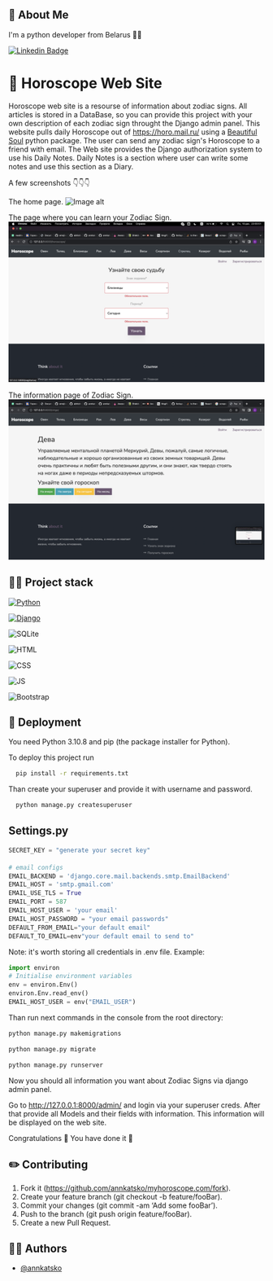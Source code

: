 
## 🚀 About Me
I'm a python developer from Belarus 🧚‍♂️

[![Linkedin Badge](https://img.shields.io/badge/-HannaKatsko-blue?style=flat-square&logo=Linkedin&logoColor=white&link=https://www.linkedin.com/in/midhruvjaink/)](https://www.linkedin.com/in/hanna-katsko-a4319222b)
 
# 🧞 Horoscope Web Site

Horoscope web site is a resourse of information about zodiac signs. All articles is stored in a DataBase, so you can provide this project with your own description of each zodiac sign throught the Django admin panel.
This website pulls daily Horoscope out of https://horo.mail.ru/ using a [Beautiful Soul](https://www.crummy.com/software/BeautifulSoup/bs4/doc/) python package.
The user can send any zodiac sign's Horoscope to a friend with email.
The Web site provides the Django authorization system to use his Daily Notes.
Daily Notes is a section where user can write some notes and use this section as a Diary. 

A few screenshots 👇👇👇

The home page. 
![Image alt](https://github.com/annkatsko/client-calendar-readme-img/raw/main/img11.png)

The page where you can learn your Zodiac Sign. 
![Image alt](https://github.com/annkatsko/client-calendar-readme-img/raw/main/img10.png)

The information page of Zodiac Sign. 
![Image alt](https://github.com/annkatsko/client-calendar-readme-img/raw/main/img9.png)
## 👨‍💻 Project stack
[![Python](https://img.shields.io/badge/Python-3776AB?style=for-the-badge&logo=python&logoColor=white)](https://www.python.org/downloads/)

[![Django](https://img.shields.io/badge/Django-092E20?style=for-the-badge&logo=django&logoColor=white)](https://docs.djangoproject.com/en/4.1/)

![SQLite](https://img.shields.io/badge/sqlite-%2307405e.svg?style=for-the-badge&logo=sqlite&logoColor=white)

![HTML](https://img.shields.io/badge/HTML-239120?style=for-the-badge&logo=html5&logoColor=white)

![CSS](https://img.shields.io/badge/CSS-239120?&style=for-the-badge&logo=css3&logoColor=white)

![JS](https://img.shields.io/badge/JavaScript-F7DF1E?style=for-the-badge&logo=javascript&logoColor=black)

![Bootstrap](	https://img.shields.io/badge/Bootstrap-563D7C?style=for-the-badge&logo=bootstrap&logoColor=white)


## 	🚀 Deployment
You need Python 3.10.8 and pip (the package installer for Python). 

To deploy this project run

```bash
  pip install -r requirements.txt
```
Than create your superuser and provide it with username and password. 

```bash
  python manage.py createsuperuser
```


## Settings.py

```python
SECRET_KEY = "generate your secret key"

# email configs
EMAIL_BACKEND = 'django.core.mail.backends.smtp.EmailBackend'
EMAIL_HOST = 'smtp.gmail.com'
EMAIL_USE_TLS = True
EMAIL_PORT = 587
EMAIL_HOST_USER = 'your email'
EMAIL_HOST_PASSWORD = "your email passwords"
DEFAULT_FROM_EMAIL="your default email"
DEFAULT_TO_EMAIL=env"your default email to send to"
```

Note:
it's worth storing all credentials in .env file.
Example:
```python
import environ
# Initialise environment variables
env = environ.Env()
environ.Env.read_env()
EMAIL_HOST_USER = env("EMAIL_USER")
```

Than run next commands in the console from the root directory:
```python
python manage.py makemigrations
```
```python
python manage.py migrate
```
```python
python manage.py runserver
```

Now you should all information you want about Zodiac Signs via django admin panel.

Go to http://127.0.0.1:8000/admin/ and login via your superuser creds. 
After that provide all Models and their fields with information. This information will be displayed on the web site. 


Congratulations 🎉  You have done it 🥇






## ✏️ Contributing
1. Fork it (https://github.com/annkatsko/myhoroscope.com/fork). 
2. Create your feature branch (git checkout -b feature/fooBar). 
3. Commit your changes (git commit -am ‘Add some fooBar’). 
4. Push to the branch (git push origin feature/fooBar). 
5. Create a new Pull Request. 


## 🦸‍♀️ Authors

- [@annkatsko](https://github.com/annkatsko)

